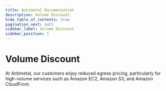 ```yaml
---
title: Antimetal Documentation
description: Volume Discount.
hide_table_of_contents: true
pagination_next: null
sidebar_label: Volume Discount
sidebar_position: 1
---
```


# Volume Discount

At Antimetal, our customers enjoy reduced egress pricing, particularly for high-volume services such as Amazon EC2, Amazon S3, and Amazon CloudFront.

